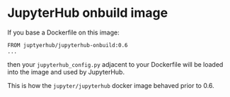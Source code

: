 # JupyterHub onbuild image

If you base a Dockerfile on this image:

    FROM juptyerhub/jupyterhub-onbuild:0.6
    ...

then your `jupyterhub_config.py` adjacent to your Dockerfile will be loaded into the image and used by JupyterHub.

This is how the `jupyter/jupyterhub` docker image behaved prior to 0.6.
